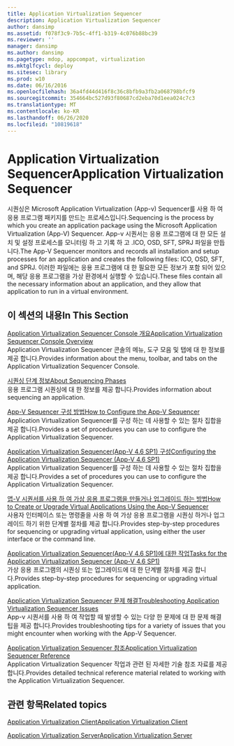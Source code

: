 ```yaml
---
title: Application Virtualization Sequencer
description: Application Virtualization Sequencer
author: dansimp
ms.assetid: f078f3c9-7b5c-4ff1-b319-4c076b88bc39
ms.reviewer: ''
manager: dansimp
ms.author: dansimp
ms.pagetype: mdop, appcompat, virtualization
ms.mktglfcycl: deploy
ms.sitesec: library
ms.prod: w10
ms.date: 06/16/2016
ms.openlocfilehash: 36a4fd44d416f8c36c8bfb9a3fb2a068798bfcf9
ms.sourcegitcommit: 354664bc527d93f80687cd2eba70d1eea024c7c3
ms.translationtype: MT
ms.contentlocale: ko-KR
ms.lasthandoff: 06/26/2020
ms.locfileid: "10819618"
---
```

# <span data-ttu-id="41abe-103">Application Virtualization Sequencer</span><span class="sxs-lookup"><span data-stu-id="41abe-103">Application Virtualization Sequencer</span></span>


<span data-ttu-id="41abe-104">시퀀싱은 Microsoft Application Virtualization (App-v) Sequencer를 사용 하 여 응용 프로그램 패키지를 만드는 프로세스입니다.</span><span class="sxs-lookup"><span data-stu-id="41abe-104">Sequencing is the process by which you create an application package using the Microsoft Application Virtualization (App-V) Sequencer.</span></span> <span data-ttu-id="41abe-105">App-v 시퀀서는 응용 프로그램에 대 한 모든 설치 및 설정 프로세스를 모니터링 하 고 기록 하 고 .ICO, OSD, SFT, SPRJ 파일을 만듭니다.</span><span class="sxs-lookup"><span data-stu-id="41abe-105">The App-V Sequencer monitors and records all installation and setup processes for an application and creates the following files: ICO, OSD, SFT, and SPRJ.</span></span> <span data-ttu-id="41abe-106">이러한 파일에는 응용 프로그램에 대 한 필요한 모든 정보가 포함 되어 있으며, 해당 응용 프로그램을 가상 환경에서 실행할 수 있습니다.</span><span class="sxs-lookup"><span data-stu-id="41abe-106">These files contain all the necessary information about an application, and they allow that application to run in a virtual environment.</span></span>

## <span data-ttu-id="41abe-107">이 섹션의 내용</span><span class="sxs-lookup"><span data-stu-id="41abe-107">In This Section</span></span>


<a href="" id="application-virtualization-sequencer-console-overview"></a>[<span data-ttu-id="41abe-108">Application Virtualization Sequencer Console 개요</span><span class="sxs-lookup"><span data-stu-id="41abe-108">Application Virtualization Sequencer Console Overview</span></span>](application-virtualization-sequencer-console-overview.md)  
<span data-ttu-id="41abe-109">Application Virtualization Sequencer 콘솔의 메뉴, 도구 모음 및 탭에 대 한 정보를 제공 합니다.</span><span class="sxs-lookup"><span data-stu-id="41abe-109">Provides information about the menu, toolbar, and tabs on the Application Virtualization Sequencer Console.</span></span>

<a href="" id="about-sequencing-phases"></a>[<span data-ttu-id="41abe-110">시퀀싱 단계 정보</span><span class="sxs-lookup"><span data-stu-id="41abe-110">About Sequencing Phases</span></span>](about-sequencing-phases.md)  
<span data-ttu-id="41abe-111">응용 프로그램 시퀀싱에 대 한 정보를 제공 합니다.</span><span class="sxs-lookup"><span data-stu-id="41abe-111">Provides information about sequencing an application.</span></span>

<a href="" id="how-to-configure-the-app-v-sequencer"></a>[<span data-ttu-id="41abe-112">App-V Sequencer 구성 방법</span><span class="sxs-lookup"><span data-stu-id="41abe-112">How to Configure the App-V Sequencer</span></span>](how-to-configure-the-app-v-sequencer.md)  
<span data-ttu-id="41abe-113">Application Virtualization Sequencer를 구성 하는 데 사용할 수 있는 절차 집합을 제공 합니다.</span><span class="sxs-lookup"><span data-stu-id="41abe-113">Provides a set of procedures you can use to configure the Application Virtualization Sequencer.</span></span>

<a href="" id="configuring-the-application-virtualization-sequencer--app-v-4-6-sp1-"></a>[<span data-ttu-id="41abe-114">Application Virtualization Sequencer(App-V 4.6 SP1) 구성</span><span class="sxs-lookup"><span data-stu-id="41abe-114">Configuring the Application Virtualization Sequencer (App-V 4.6 SP1)</span></span>](configuring-the-application-virtualization-sequencer--app-v-46-sp1-.md)  
<span data-ttu-id="41abe-115">Application Virtualization Sequencer를 구성 하는 데 사용할 수 있는 절차 집합을 제공 합니다.</span><span class="sxs-lookup"><span data-stu-id="41abe-115">Provides a set of procedures you can use to configure the Application Virtualization Sequencer.</span></span>

<a href="" id="how-to-create-or-upgrade-virtual-applications-using--the-app-v-sequencer"></a>[<span data-ttu-id="41abe-116">앱-V 시퀀서를 사용 하 여 가상 응용 프로그램을 만들거나 업그레이드 하는 방법</span><span class="sxs-lookup"><span data-stu-id="41abe-116">How to Create or Upgrade Virtual Applications Using the App-V Sequencer</span></span>](how-to-create-or-upgrade-virtual-applications-using--the-app-v-sequencer.md)  
<span data-ttu-id="41abe-117">사용자 인터페이스 또는 명령줄을 사용 하 여 가상 응용 프로그램을 시퀀싱 하거나 업그레이드 하기 위한 단계별 절차를 제공 합니다.</span><span class="sxs-lookup"><span data-stu-id="41abe-117">Provides step-by-step procedures for sequencing or upgrading virtual application, using either the user interface or the command line.</span></span>

<a href="" id="tasks-for-the-application-virtualization-sequencer--app-v-4-6-sp1-"></a>[<span data-ttu-id="41abe-118">Application Virtualization Sequencer(App-V 4.6 SP1)에 대한 작업</span><span class="sxs-lookup"><span data-stu-id="41abe-118">Tasks for the Application Virtualization Sequencer (App-V 4.6 SP1)</span></span>](tasks-for-the-application-virtualization-sequencer--app-v-46-sp1-.md)  
<span data-ttu-id="41abe-119">가상 응용 프로그램의 시퀀싱 또는 업그레이드에 대 한 단계별 절차를 제공 합니다.</span><span class="sxs-lookup"><span data-stu-id="41abe-119">Provides step-by-step procedures for sequencing or upgrading virtual application.</span></span>

<a href="" id="troubleshooting-application-virtualization-sequencer-issues"></a>[<span data-ttu-id="41abe-120">Application Virtualization Sequencer 문제 해결</span><span class="sxs-lookup"><span data-stu-id="41abe-120">Troubleshooting Application Virtualization Sequencer Issues</span></span>](troubleshooting-application-virtualization-sequencer-issues.md)  
<span data-ttu-id="41abe-121">App-v 시퀀서를 사용 하 여 작업할 때 발생할 수 있는 다양 한 문제에 대 한 문제 해결 팁을 제공 합니다.</span><span class="sxs-lookup"><span data-stu-id="41abe-121">Provides troubleshooting tips for a variety of issues that you might encounter when working with the App-V Sequencer.</span></span>

<a href="" id="application-virtualization-sequencer-reference"></a>[<span data-ttu-id="41abe-122">Application Virtualization Sequencer 참조</span><span class="sxs-lookup"><span data-stu-id="41abe-122">Application Virtualization Sequencer Reference</span></span>](application-virtualization-sequencer-reference.md)  
<span data-ttu-id="41abe-123">Application Virtualization Sequencer 작업과 관련 된 자세한 기술 참조 자료를 제공 합니다.</span><span class="sxs-lookup"><span data-stu-id="41abe-123">Provides detailed technical reference material related to working with the Application Virtualization Sequencer.</span></span>

## <span data-ttu-id="41abe-124">관련 항목</span><span class="sxs-lookup"><span data-stu-id="41abe-124">Related topics</span></span>


[<span data-ttu-id="41abe-125">Application Virtualization Client</span><span class="sxs-lookup"><span data-stu-id="41abe-125">Application Virtualization Client</span></span>](application-virtualization-client.md)

[<span data-ttu-id="41abe-126">Application Virtualization Server</span><span class="sxs-lookup"><span data-stu-id="41abe-126">Application Virtualization Server</span></span>](application-virtualization-server.md)

 

 





